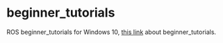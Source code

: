 # beginner_tutorials
ROS beginner_tutorials for Windows 10, [this link](http://wiki.ros.org/ROS/Tutorials) about beginner_tutorials.
